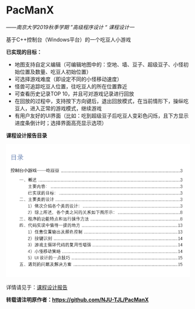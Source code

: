 # PacManX
*——南京大学2019秋季学期 ”高级程序设计 “ 课程设计一*

基于C++控制台（Windows平台）的一个吃豆人小游戏  

**已实现的目标：**

- 地图支持自定义编辑（可编辑地图中的：空地、墙、豆子、超级豆子、小怪初始位置及数量、吃豆人初始位置）
- 可选择游戏难度（即设定不同的小怪移动速度）
- 怪兽可追踪吃豆人位置，往吃豆人的所在位置靠近
- 可查看历史记录TOP 10，并且可对游戏记录进行回放
- 在回放的过程中，支持按下方向键后，退出回放模式，在当前情形下，操纵吃豆人，进入正常的游戏模式，继续游戏
- 有用户友好的UI界面（比如：吃到超级豆子后吃豆人变彩色闪烁，且下方显示进度条倒计时；选择界面高亮显示选项）

**课程设计报告目录**

![目录](./Images/Contents.png)  

详情请见于：[课程设计报告](https://github.com/NJU-TJL/PacManX/blob/master/Docs/%E8%AF%BE%E7%A8%8B%E8%AE%BE%E8%AE%A1%E6%8A%A5%E5%91%8A%20-%20%E5%90%83%E8%B1%86%E4%BA%BA%20PacManX.pdf)  

**转载请注明原作者：https://github.com/NJU-TJL/PacManX**